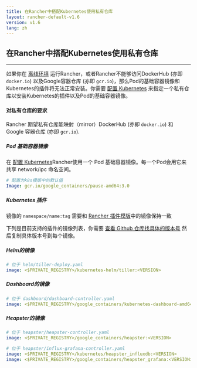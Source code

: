 ```yaml
---
title: 在Rancher中搭配Kubernetes使用私有仓库
layout: rancher-default-v1.6
version: v1.6
lang: zh
---
```


## 在Rancher中搭配Kubernetes使用私有仓库
---

如果你在 [离线环境]({{site.baseurl}}/rancher/{{page.version}}/{{page.lang}}/installing-rancher/installing-server/no-internet-access/) 运行Rancher，或者Rancher不能够访问DockerHub (亦即 `docker.io`) 以及Google容器仓库 (亦即 `gcr.io`)，那么Pod的基础容器镜像和Kubernetes的插件将无法正常安装。你需要 [配置 Kubernetes]({{site.baseurl}}/rancher/{{page.version}}/{{page.lang}}/kubernetes/#configuring-kubernetes) 来指定一个私有仓库以安装Kubernetes的插件以及Pod的基础容器镜像。

#### 对私有仓库的要求

Rancher 期望私有仓库能映射（mirror）DockerHub (亦即 `docker.io`) 和 Google 容器仓库 (亦即 `gcr.io`).

##### Pod 基础容器镜像

在 [配置 Kubernetes]({{site.baseurl}}/rancher/{{page.version}}/{{page.lang}}/kubernetes/#configuring-kubernetes)Rancher使用一个 Pod 基础容器镜像。每一个Pod会用它来共享 network/ipc 命名空间。

```yml
# 配置为k8s模版中的默认值
Image: gcr.io/google_containers/pause-amd64:3.0
```

##### Kubernetes 插件

镜像的 `namespace/name:tag` 需要和 [Rancher 插件模版](https://github.com/rancher/kubernetes-package/tree/master/addon-templates)中的镜像保持一致

下列是目前支持的插件的镜像列表，你需要 [查看 Github 仓库找具体的版本号](https://github.com/rancher/kubernetes-package/tree/master/addon-templates) 然后复制具体版本号到每个镜像。

##### Helm的镜像

```yml
# 位于 helm/tiller-deploy.yaml
image: <$PRIVATE_REGISTRY>/kubernetes-helm/tiller:<VERSION>
```

##### Dashboard的镜像

```yml
# 位于 dashboard/dashboard-controller.yaml
image: <$PRIVATE_REGISTRY>/google_containers/kubernetes-dashboard-amd64:<VERSION>
```

##### Heapster的镜像

```yml
# 位于 heapster/heapster-controller.yaml
image: <$PRIVATE_REGISTRY>/google_containers/heapster:<VERSION>

# 位于 heapster/influx-grafana-controller.yaml
image: <$PRIVATE_REGISTRY>/kubernetes/heapster_influxdb:<VERSION>
image: <$PRIVATE_REGISTRY>/google_containers/heapster_grafana:<VERSION>
```
